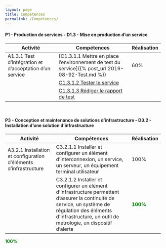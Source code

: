 ```yaml
---
layout: page
title: Compétences
permalink: /Compétences/
---
```


#### __P1 - Production de services - D1.3 - Mise en production d’un service__


| Activité | Compétences | Réalisation |
|----------|-------------|-------------|
| A1.3.1 Test d’intégration et d’acceptation d’un service | [C1.3.1.1 Mettre en place l’environnement de test du service]({% post_url 2019-08-92-Test.md %})| 60% |
|                                | [C1.3.1.2 Tester le service]() | |
|| [C1.3.1.3 Rédiger le rapport de test]() |

&nbsp;

#### __P3 - Conception et maintenance de solutions d’infrastructure - D3.2 - Installation d’une solution d’infrastructure__

| Activité | Compétences | Réalisation |
|----------|-------------|-------------|
| A3.2.1 Installation et configuration d’éléments d’infrastructure| C3.2.1.1 Installer et configurer un élément d’interconnexion, un service, un serveur, un équipement terminal utilisateur | 100% |
|                                | C3.2.1.2 Installer et configurer un élément d’infrastructure permettant d’assurer la continuité de service, un système de régulation des éléments d’infrastructure, un outil de métrologie, un dispositif d’alerte | <p><span style="color:green"><strong>100%</strong></span></p> |
 <p><span style="color:green"><strong>100%</strong></span> </p>
